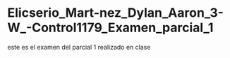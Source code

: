 # Elicserio_Mart-nez_Dylan_Aaron_3-W_-Control1179_Examen_parcial_1
este es el examen del parcial 1 realizado en clase
